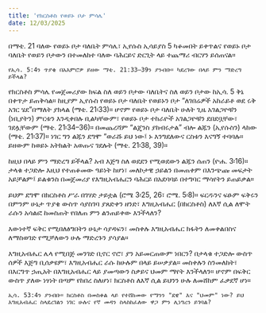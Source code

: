```yaml
---
title: 'የክርስቶስ የወይኑ ቦታ ምሳሌ'
date: 12/03/2025
---
```


በማቴ. 21 ባለው የወይኑ ቦታ ባለቤት ምሳሌ፣ ኢየሱስ ኢሳይያስ 5 ካቆመበት ይቀጥልና የወይኑ ቦታ ባለቤት የወይን ቦታውን በተመለከተ ባለው ባሕርይና ድርጊት ላይ ተጨማሪ ብርሃን ይሰጠናል።

`የኢሳ. 5:4ን ጥያቄ በአእምሮዎ ይዘው ማቴ. 21:33–39ን ያንብቡ። ካደረገው በላይ ምን ማድረግ ይችላል?`

የክርስቶስ ምሳሌ የመጀመሪያው ክፍል ስለ ወይን ቦታው ባለቤትና ስለ ወይን ቦታው ከኢሳ. 5 ቅኔ በቀጥታ ይጠቅሳል። ከዚያም ኢየሱስ የወይኑ ቦታ ባለቤት የወይኑን ቦታ “ለገበሬዎች አከራይቶ ወደ ሩቅ አገር ሄደ”በማለት ያክላል (ማቴ. 21፡33)። ሆኖም የወይኑ ቦታ ባለቤት ሁለት ጊዜ አገልጋዮቹን (ነቢያትን) ምርቱን እንዲቀበሉ ቢልካቸውም፣ የወይኑ ቦታ ተከራዮች አገልጋዮቹን ደበደቧቸው፣ ገደሏቸውም (ማቴ. 21፡34–36)። በመጨረሻም “ልጄንስ ያከብሩታል” ብሎ ልጁን (ኢየሱስን) ላከው (ማቴ. 21፡37)። ነገር ግን ልጁን ደግሞ “ወራሹ ይህ ነው፤ ኑ እንግደለውና ርስቱን እናግኝ ተባባሉ። ይዘውም ከወይኑ አትክልት አወጡና ገደሉት (ማቴ. 21፡38, 39)።

ከዚህ በላይ ምን ማድረግ ይችላል? አብ እጅግ ስለ ወደደን የሚወደውን ልጁን ሰጠን (ዮሐ. 3፡16)። ታላቁ ተጋድሎ እዚህ የተጠቆመው ዓይነት ከሆነ፣ መለኮታዊ ኃይልን በመጠቀም በእንጭጩ መፍታት አይቻልም፤ ይልቁንስ በመጀመሪያ የእግዚአብሔርን ባሕርይ በአደባባይ በተግባር ማሳየትን ይጠይቃል።

ይህም ደግሞ በክርስቶስ ሥራ በገሃድ ታይቷል (ሮሜ 3፡25, 26፣ ሮሜ. 5፡8)። ፍርዱንና ፍፁም ፍቅሩን በምንም ሁኔታ ጥያቄ ውስጥ ሳያስገባ ያጸድቀን ዘንድ፣ እግዚአብሔር (በክርስቶስ) ለእኛ ሲል ለሞት ራሱን አሳልፎ ከመስጠት የበለጠ ምን ልንጠይቀው እንችላለን?

እውነተኛ ፍቅር የሚበለፅግበትን ሁኔታ ሳያዳፍን፣ መስቀሉ እግዚአብሔር ክፋትን ለመቀልበስና ለማስወገድ የሚቻለውን ሁሉ ማድረጉን ያሳያል።

እግዚአብሔር ሌላ የሚበጅ መንገድ ቢኖር ኖሮ፣ ያን አይመርጠውም ነበርን? በታላቁ ተጋድሎ ውስጥ ሰዎች እጅግ ቢሰቃዩም፣ እግዚአብሔር ራሱ ከሁሉም በላይ ይሠቃያል። መስቀሉን ስንመለከት፣ በእርግጥ ኃጢአት በእግዚአብሔር ላይ ያመጣውን ስቃይና ህመም ማየት እንችላለን። ሆኖም በፍቅር ውስጥ ያለው ነፃነት በጣም የከበረ ስለሆነ፣ ክርስቶስ ለእኛ ሲል ይህንን ሁሉ ለመሸከም ፈቃደኛ ሆነ።

`ኢሳ. 53:4ን ያንብቡ። ክርስቶስ በመስቀል ላይ የተሸከመው የማንን "ደዌ" እና "ህመም" ነው? ይህ እግዚአብሔር ስላደረገልን ነገር ሁሉና የኛ መዳን ስላስከፈለው ዋጋ ምን ሊነግረን ይገባል?`